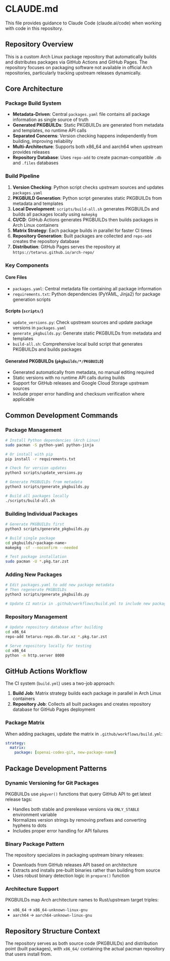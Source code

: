 # CLAUDE.md

This file provides guidance to Claude Code (claude.ai/code) when working with code in this repository.

## Repository Overview

This is a custom Arch Linux package repository that automatically builds and distributes packages via GitHub Actions and GitHub Pages. The repository focuses on packaging software not available in official Arch repositories, particularly tracking upstream releases dynamically.

## Core Architecture

### Package Build System

- **Metadata-Driven**: Central `packages.yaml` file contains all package information as single source of truth
- **Generated PKGBUILDs**: Static PKGBUILDs are generated from metadata and templates, no runtime API calls
- **Separated Concerns**: Version checking happens independently from building, improving reliability
- **Multi-Architecture**: Supports both x86_64 and aarch64 when upstream provides releases
- **Repository Database**: Uses `repo-add` to create pacman-compatible `.db` and `.files` databases

### Build Pipeline

1. **Version Checking**: Python script checks upstream sources and updates `packages.yaml`
2. **PKGBUILD Generation**: Python script generates static PKGBUILDs from metadata and templates
3. **Local Development**: `scripts/build-all.sh` generates PKGBUILDs and builds all packages locally using `makepkg`
4. **CI/CD**: GitHub Actions generates PKGBUILDs then builds packages in Arch Linux containers
5. **Matrix Strategy**: Each package builds in parallel for faster CI times
6. **Repository Generation**: Built packages are collected and `repo-add` creates the repository database
7. **Distribution**: GitHub Pages serves the repository at `https://tetarus.github.io/arch-repo/`

### Key Components

#### Core Files

- `packages.yaml`: Central metadata file containing all package information
- `requirements.txt`: Python dependencies (PyYAML, Jinja2) for package generation scripts

#### Scripts (`scripts/`)

- `update_versions.py`: Check upstream sources and update package versions in `packages.yaml`
- `generate_pkgbuilds.py`: Generate static PKGBUILDs from metadata and templates
- `build-all.sh`: Comprehensive local build script that generates PKGBUILDs and builds packages

#### Generated PKGBUILDs (`pkgbuilds/*/PKGBUILD`)

- Generated automatically from metadata, no manual editing required
- Static versions with no runtime API calls during builds
- Support for GitHub releases and Google Cloud Storage upstream sources
- Include proper error handling and checksum verification where applicable

## Common Development Commands

### Package Management

```bash
# Install Python dependencies (Arch Linux)
sudo pacman -S python-yaml python-jinja

# Or install with pip
pip install -r requirements.txt

# Check for version updates
python3 scripts/update_versions.py

# Generate PKGBUILDs from metadata
python3 scripts/generate_pkgbuilds.py

# Build all packages locally
./scripts/build-all.sh
```

### Building Individual Packages

```bash
# Generate PKGBUILDs first
python3 scripts/generate_pkgbuilds.py

# Build single package
cd pkgbuilds/<package-name>
makepkg -sf --noconfirm --needed

# Test package installation
sudo pacman -U *.pkg.tar.zst
```

### Adding New Packages

```bash
# Edit packages.yaml to add new package metadata
# Then regenerate PKGBUILDs
python3 scripts/generate_pkgbuilds.py

# Update CI matrix in .github/workflows/build.yml to include new package
```

### Repository Management

```bash
# Update repository database after building
cd x86_64
repo-add tetarus-repo.db.tar.xz *.pkg.tar.zst

# Serve repository locally for testing
cd x86_64
python -m http.server 8000
```

## GitHub Actions Workflow

The CI system (`build.yml`) uses a two-job approach:

1. **Build Job**: Matrix strategy builds each package in parallel in Arch Linux containers
2. **Repository Job**: Collects all built packages and creates repository database for GitHub Pages deployment

### Package Matrix

When adding packages, update the matrix in `.github/workflows/build.yml`:

```yaml
strategy:
  matrix:
    package: [openai-codex-git, new-package-name]
```

## Package Development Patterns

### Dynamic Versioning for Git Packages

PKGBUILDs use `pkgver()` functions that query GitHub API to get latest release tags:

- Handles both stable and prerelease versions via `ONLY_STABLE` environment variable
- Normalizes version strings by removing prefixes and converting hyphens to dots
- Includes proper error handling for API failures

### Binary Package Pattern

The repository specializes in packaging upstream binary releases:

- Downloads from GitHub releases API based on architecture
- Extracts and installs pre-built binaries rather than building from source
- Uses robust binary detection logic in `prepare()` function

### Architecture Support

PKGBUILDs map Arch architecture names to Rust/upstream target triples:

- `x86_64` → `x86_64-unknown-linux-gnu`
- `aarch64` → `aarch64-unknown-linux-gnu`

## Repository Structure Context

The repository serves as both source code (PKGBUILDs) and distribution point (built packages), with `x86_64/` containing the actual pacman repository that users install from.
